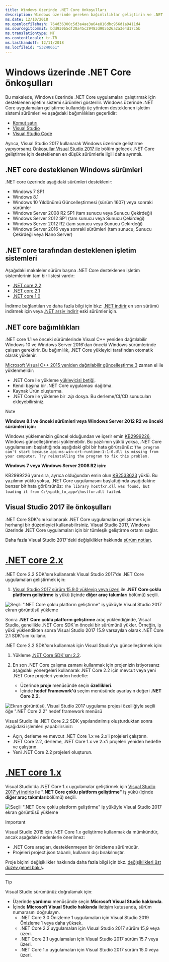 ```yaml
---
title: Windows üzerinde .NET Core önkoşulları
description: Windows üzerinde gereken bağımlılıklar geliştirin ve .NET Core uygulamaları çalıştırmak için makine öğrenin.
ms.date: 12/10/2018
ms.openlocfilehash: 764d36300c5d3a4ae3a64e816dbc956d1a9411d4
ms.sourcegitcommit: bdd930b5df20a45c29483d905526a2a3e4d17c5b
ms.translationtype: MT
ms.contentlocale: tr-TR
ms.lasthandoff: 12/11/2018
ms.locfileid: "53240651"
---
```

# <a name="prerequisites-for-net-core-on-windows"></a>Windows üzerinde .NET Core önkoşulları

Bu makalede, Windows üzerinde .NET Core uygulamaları çalıştırmak için desteklenen işletim sistemi sürümleri gösterilir. Windows üzerinde .NET Core uygulamaları geliştirme kullandığı üç yöntem desteklenen işletim sistemi sürümleri ve aşağıdaki bağımlılıkları geçerlidir:

* [Komut satırı](tutorials/using-with-xplat-cli.md)
* [Visual Studio](https://www.visualstudio.com/downloads/?utm_medium=microsoft&utm_source=docs.microsoft.com&utm_campaign=button+cta&utm_content=download+vs2017)
* [Visual Studio Code](https://code.visualstudio.com/)

Ayrıca, Visual Studio 2017 kullanarak Windows üzerinde geliştirme yapıyorsanız [Önkoşullar Visual Studio 2017 ile](#prerequisites-with-visual-studio-2017) bölüm gelecek .NET Core geliştirme için desteklenen en düşük sürümlerle ilgili daha ayrıntılı.

## <a name="net-core-supported-windows-versions"></a>.NET core desteklenen Windows sürümleri

.NET core üzerinde aşağıdaki sürümleri desteklenir:

* Windows 7 SP1
* Windows 8.1
* Windows 10 Yıldönümü Güncelleştirmesi (sürüm 1607) veya sonraki sürümler
* Windows Server 2008 R2 SP1 (tam sunucu veya Sunucu Çekirdeği)
* Windows Server 2012 SP1 (tam sunucu veya Sunucu Çekirdeği)
* Windows Server 2012 R2 (tam sunucu veya Sunucu Çekirdeği)
* Windows Server 2016 veya sonraki sürümleri (tam sunucu, Sunucu Çekirdeği veya Nano Server)

## <a name="net-core-supported-operating-systems"></a>.NET core tarafından desteklenen işletim sistemleri

Aşağıdaki makaleler sürüm başına .NET Core desteklenen işletim sistemlerinin tam bir listesi vardır:

* [.NET core 2.2](https://github.com/dotnet/core/blob/master/release-notes/2.2/2.2-supported-os.md)
* [.NET core 2.1](https://github.com/dotnet/core/blob/master/release-notes/2.1/2.1-supported-os.md)
* [.NET core 1.0](https://github.com/dotnet/core/blob/master/release-notes/1.0/1.0-supported-os.md)

İndirme bağlantıları ve daha fazla bilgi için bkz: [.NET indirir](https://www.microsoft.com/net/download) en son sürümü indirmek için veya [.NET arşiv indirir](https://dotnet.microsoft.com/download/archives#dotnet-core) eski sürümler için.

## <a name="net-core-dependencies"></a>.NET core bağımlılıkları

.NET core 1.1 ve önceki sürümlerinde Visual C++ yeniden dağıtılabilir Windows 10 ve Windows Server 2016'dan önceki Windows sürümlerinde çalışan gerektirir. Bu bağımlılık, .NET Core yükleyici tarafından otomatik olarak yüklenir.

[Microsoft Visual C++ 2015 yeniden dağıtılabilir güncelleştirme 3](https://www.microsoft.com/download/details.aspx?id=52685) zaman el ile yüklenmelidir:

* .NET Core ile yükleme [yükleyicisi betiği](./tools/dotnet-install-script.md).
* Kendi başına bir .NET Core uygulaması dağıtma.
* Kaynak Ürün oluşturma.
* .NET Core ile yükleme bir *.zip* dosya. Bu derleme/CI/CD sunucuları ekleyebilirsiniz.

> [!NOTE]
> **Windows 8.1 ve önceki sürümleri veya Windows Server 2012 R2 ve önceki sürümleri için:**
>
> Windows yüklemenizin güncel olduğundan ve içerir emin [KB2999226](https://support.microsoft.com/en-us/help/2999226/update-for-universal-c-runtime-in-windows), Windows güncelleştirmesi yüklenebilir. Bu yazılımın yüklü yoksa, .NET Core uygulamasını başlattığında aşağıdaki gibi bir hata görürsünüz: `The program can't start because api-ms-win-crt-runtime-1-1-0.dll is missing from your computer. Try reinstalling the program to fix this problem.`
>
> **Windows 7 veya Windows Server 2008 R2 için:**
>
> KB2999226 yanı sıra, ayrıca olduğundan emin olun [KB2533623](https://support.microsoft.com/en-us/help/2533623/microsoft-security-advisory-insecure-library-loading-could-allow-remot) yüklü. Bu yazılımın yüklü yoksa, .NET Core uygulamasını başlattığında aşağıdakine benzer bir hata görürsünüz: `The library hostfxr.dll was found, but loading it from C:\<path_to_app>\hostfxr.dll failed`.

## <a name="prerequisites-with-visual-studio-2017"></a>Visual Studio 2017 ile önkoşulları

.NET Core SDK'sını kullanarak .NET Core uygulamaları geliştirmek için herhangi bir düzenleyici kullanabilirsiniz. Visual Studio 2017, Windows üzerinde .NET Core uygulamaları için bir tümleşik geliştirme ortamı sağlar.

Daha fazla Visual Studio 2017'deki değişiklikler hakkında [sürüm notları](/visualstudio/releasenotes/vs2017-relnotes).

# <a name="net-core-2xtabnetcore2x"></a>[.NET core 2.x](#tab/netcore2x)

.NET Core 2.2 SDK'sını kullanarak Visual Studio 2017'de .NET Core uygulamaları geliştirmek için:

 1. [Visual Studio 2017 sürüm 15.9.0 yükleyip veya üzeri](/visualstudio/install/install-visual-studio) ile **.NET Core çoklu platform geliştirme** iş yükü (içinde **diğer araç takımları** bölümü) seçili.

![Seçili ".NET Core çoklu platform geliştirme" iş yüküyle Visual Studio 2017 ekran görüntüsü yükleme](./media/windows-prerequisites/vs-2017-workloads.jpg)

Sonra **.NET Core çoklu platform geliştirme** araç yüklendiğinde, Visual Studio, genellikle .NET Core SDK'ın önceki bir sürümünü yükler.
Örneğin, iş yükü yüklendikten sonra Visual Studio 2017 15.9 varsayılan olarak .NET Core 2.1 SDK'sını kullanır.

.NET Core 2.2 SDK'sını kullanmak için Visual Studio'yu güncelleştirmek için:

 1. Yükleme [.NET Core SDK'sını 2.2](https://dotnet.microsoft.com/download).

 1. En son .NET Core çalışma zamanı kullanmak için projenizin istiyorsanız aşağıdaki yönergeleri kullanarak .NET Core 2.2 için mevcut veya yeni .NET Core projeleri yeniden hedefle:

    * Üzerinde **proje** menüsünde seçin **özellikleri**.
    * İçinde **hedef Framework'ü** seçim menüsünde ayarlayın değeri **.NET Core 2.2**.

![Ekran görüntüsü, Visual Studio 2017 uygulama projesi özelliğiyle seçili öğe ".NET Core 2.2" hedef framework menüsü](./media/windows-prerequisites/targeting-dotnet-core.jpg)

Visual Studio ile .NET Core 2.2 SDK yapılandırılmış oluşturduktan sonra aşağıdaki işlemleri yapabilirsiniz:

* Açın, derleme ve mevcut .NET Core 1.x ve 2.x'i projeleri çalıştırın.
* .NET Core 2.2, derleme, .NET Core 1.x ve 2.x'i projeleri yeniden hedefle ve çalıştırın.
* Yeni .NET Core 2.2 projeleri oluşturun.

# <a name="net-core-1xtabnetcore1x"></a>[.NET core 1.x](#tab/netcore1x)

Visual Studio'da .NET Core 1.x uygulamalar geliştirmek için [Visual Studio 2017'yi indirip](/visualstudio/install/install-visual-studio) ile **".NET Core çoklu platform geliştirme"** iş yükü (içinde **diğer araç takımları**bölümü) seçili.

![Seçili ".NET Core çoklu platform geliştirme" iş yüküyle Visual Studio 2017 ekran görüntüsü yükleme](./media/windows-prerequisites/vs-workloads.jpg)

> [!IMPORTANT]
> Visual Studio 2015 için .NET Core 1.x geliştirme kullanmak da mümkündür, ancak aşağıdaki nedenlerle önerilmez:
  > * .NET Core araçları, desteklenmeyen bir önizleme sürümüdür.
  > * Projeleri project.json tabanlı, kullanım dışı bırakılmıştır.
>
> Proje biçimi değişiklikler hakkında daha fazla bilgi için bkz. [değişiklikleri üst düzey genel bakış](./tools/cli-msbuild-architecture.md).

---

<a name="vs-mapping"></a>

> [!TIP]
> Visual Studio sürümünüz doğrulamak için:
>
> * Üzerinde **yardımcı** menüsünde seçin **Microsoft Visual Studio hakkında**.
> * İçinde **Microsoft Visual Studio hakkında** iletişim kutusunda, sürüm numarasını doğrulayın.
>   * .NET Core 3.0 Önizleme 1 uygulamaları için Visual Studio 2019 Önizleme 1 veya daha yüksek.
>   * .NET Core 2.2 uygulamaları için Visual Studio 2017 sürüm 15,9 veya üzeri.
>   * .NET Core 2.1 uygulamaları için Visual Studio 2017 sürüm 15.7 veya üzeri.
>   * .NET Core 1.x uygulamaları için Visual Studio 2017 sürüm 15.0 veya üzeri.
